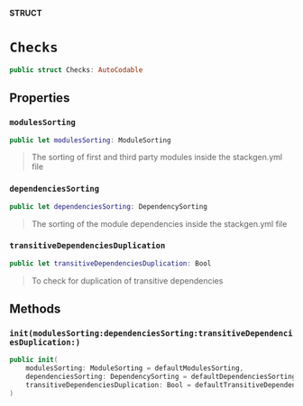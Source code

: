 **STRUCT**

# `Checks`

```swift
public struct Checks: AutoCodable
```

## Properties
### `modulesSorting`

```swift
public let modulesSorting: ModuleSorting
```

> The sorting of first and third party modules inside the stackgen.yml file

### `dependenciesSorting`

```swift
public let dependenciesSorting: DependencySorting
```

> The sorting of the module dependencies inside the stackgen.yml file

### `transitiveDependenciesDuplication`

```swift
public let transitiveDependenciesDuplication: Bool
```

> To check for duplication of transitive dependencies

## Methods
### `init(modulesSorting:dependenciesSorting:transitiveDependenciesDuplication:)`

```swift
public init(
    modulesSorting: ModuleSorting = defaultModulesSorting,
    dependenciesSorting: DependencySorting = defaultDependenciesSorting,
    transitiveDependenciesDuplication: Bool = defaultTransitiveDependenciesDuplication
)
```
